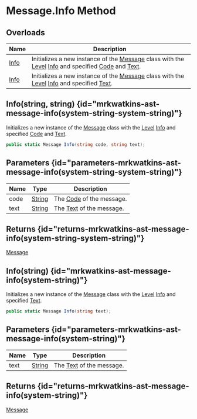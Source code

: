 # Message.Info Method
## Overloads

| Name | Description |
| ---- | ----------- |
| [Info](MrKWatkins.Ast.Message.Info.md) | Initializes a new instance of the [Message](MrKWatkins.Ast.Message.md) class with the [Level](MrKWatkins.Ast.Message.Level.md) [Info](MrKWatkins.Ast.MessageLevel.Info.md) and specified [Code](MrKWatkins.Ast.Message.Code.md) and [Text](MrKWatkins.Ast.Message.Text.md). |
| [Info](MrKWatkins.Ast.Message.Info.md) | Initializes a new instance of the [Message](MrKWatkins.Ast.Message.md) class with the [Level](MrKWatkins.Ast.Message.Level.md) [Info](MrKWatkins.Ast.MessageLevel.Info.md) and specified [Text](MrKWatkins.Ast.Message.Text.md). |

## Info(string, string) {id="mrkwatkins-ast-message-info(system-string-system-string)"}

Initializes a new instance of the [Message](MrKWatkins.Ast.Message.md) class with the [Level](MrKWatkins.Ast.Message.Level.md) [Info](MrKWatkins.Ast.MessageLevel.Info.md) and specified [Code](MrKWatkins.Ast.Message.Code.md) and [Text](MrKWatkins.Ast.Message.Text.md).

```c#
public static Message Info(string code, string text);
```

## Parameters {id="parameters-mrkwatkins-ast-message-info(system-string-system-string)"}

| Name | Type | Description |
| ---- | ---- | ----------- |
| code | [String](https://learn.microsoft.com/en-gb/dotnet/api/System.String) | The [Code](MrKWatkins.Ast.Message.Code.md) of the message. |
| text | [String](https://learn.microsoft.com/en-gb/dotnet/api/System.String) | The [Text](MrKWatkins.Ast.Message.Text.md) of the message. |

## Returns {id="returns-mrkwatkins-ast-message-info(system-string-system-string)"}

[Message](MrKWatkins.Ast.Message.md)
## Info(string) {id="mrkwatkins-ast-message-info(system-string)"}

Initializes a new instance of the [Message](MrKWatkins.Ast.Message.md) class with the [Level](MrKWatkins.Ast.Message.Level.md) [Info](MrKWatkins.Ast.MessageLevel.Info.md) and specified [Text](MrKWatkins.Ast.Message.Text.md).

```c#
public static Message Info(string text);
```

## Parameters {id="parameters-mrkwatkins-ast-message-info(system-string)"}

| Name | Type | Description |
| ---- | ---- | ----------- |
| text | [String](https://learn.microsoft.com/en-gb/dotnet/api/System.String) | The [Text](MrKWatkins.Ast.Message.Text.md) of the message. |

## Returns {id="returns-mrkwatkins-ast-message-info(system-string)"}

[Message](MrKWatkins.Ast.Message.md)
